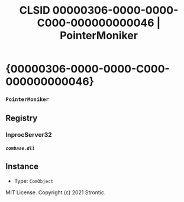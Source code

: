 ﻿---
title: "CLSID 00000306-0000-0000-C000-000000000046 | PointerMoniker"
excerpt: What is COM-Object CLSID 00000306-0000-0000-C000-000000000046?
---

# {00000306-0000-0000-C000-000000000046}

### `PointerMoniker`

## Registry


### InprocServer32

##### `combase.dll`

## Instance

* Type: `ComObject`

MIT License. Copyright (c) 2021 Strontic.


